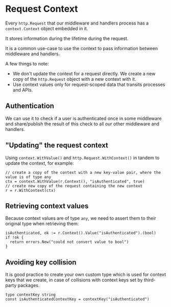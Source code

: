 # Request Context

Every `http.Request` that our middleware and handlers process has a `context.Context` object
embedded in it.

It stores information during the lifetime during the request.

It is a common use-case to use the context to pass information between middleware and handlers.

A few things to note:

- We don't update the context for a request directly. We create a new copy of the `http.Request` object with a new context with it.
- Use context values only for request-scoped data that transits processes and APIs.

## Authentication

We can use it to check if a user is authenticated once in some middleware and share/publish the result of
this check to all our other middleware and handlers.

## "Updating" the request context

Using `context.WithValue()` and
`http.Request.WithContext()` in tandem to update the context, for example:

```golang
// create a copy of the context with a new key-value pair, where the value is of type any
ctx = context.WithValue(r.Context(), "isAuthenticated", true)
// create new copy of the request containing the new context
r = r.WithContext(ctx)
```

## Retrieving context values

Because context values are of type `any`, we need to assert them to their original type when
retrieving them:

```golang
isAuthenticated, ok := r.Context().Value("isAuthenticated").(bool)
if !ok {
  return errors.New("could not convert value to bool")
}
```

## Avoiding key collision

It is good practice to create your own custom type which is used for context keys that we create, in case of collisions with context keys set by third-party packages.

```golang
type contextKey string
const isAuthenticatedContextKey = contextKey("isAuthenticated")
```

